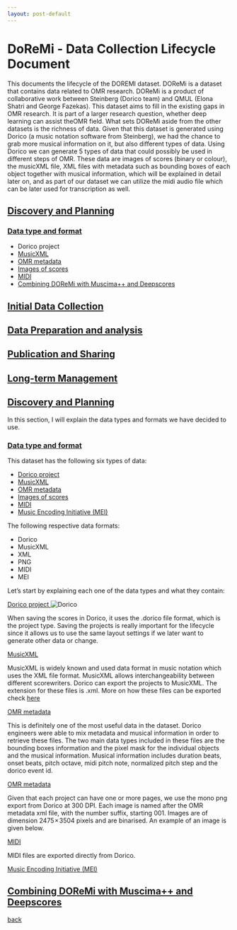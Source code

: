 ```yaml
---
layout: post-default
---
```


# DoReMi - Data Collection Lifecycle Document

This documents the lifecycle of the DOREMI dataset. DOReMi is a dataset that contains data related to OMR research. DOReMi is a product of collaborative work between Steinberg (Dorico team) and QMUL (Elona Shatri and George Fazekas). This dataset aims to fill in the existing gaps in OMR research. It is part of a larger research question, whether deep learning can assist theOMR field.  What sets DOReMi aside from the other datasets is the richness of data. Given that this dataset is generated using Dorico (a music notation software from Steinberg), we had the chance to grab more musical information on it, but also different types of data. Using Dorico we can generate 5 types of data that could possibly be used in different steps of OMR. These data are images of scores (binary or colour), the musicXML file, XML files with metadata such as bounding boxes of each object together with musical information, which will be explained in detail later on, and as part of our dataset we can utilize the midi audio file which can be later used for transcription as well. 

## [Discovery and Planning](#discovery-and-planning)

### [Data type and format](#Data-type-and-format)
*   Dorico project
*   [MusicXML](#MusicXML)
*   [OMR metadata](#OMR-metadata)
*   [Images of scores](#Images-of-scores)
*   [MIDI](#MIDI)
*   [Combining DOReMi with Muscima++ and Deepscores]()

## [Initial Data Collection]()
## [Data Preparation and analysis]()
## [Publication and Sharing]()
## [Long-term Management]()


##  <A href="#discovery-and-planning"> Discovery and Planning </A>

In this section, I will explain the data types and formats we have decided to use.

### <A href="#Data-type-and-format"> Data type and format </A>

This dataset has the following six types of data:

* [Dorico project](#dorico-project)
* [MusicXML](#MusicXML)
* [OMR metadata](#OMR-metadata)
* [Images of scores](#Images-of-scores)
* [MIDI](#MIDI) 
* [Music Encoding Initiative (MEI)](#MEI)

The following respective data formats:
*   Dorico
*   MusicXML
*   XML
*   PNG
*   MIDI
*   MEI

Let’s start by explaining each one of the data types and what they contain:

<A href="#dorico-project"> Dorico project </A>
![Dorico](/Users/elonashatri/Documents/GitHub/elonashatri.github.io/assets/img/Dorico_Logo.png)

When saving the scores in Dorico, it uses the .dorico file format, which is the project type. Saving the projects is really important for the lifecycle since it allows us to use the same layout settings if we later want to generate other data or change.


<A href="#MusicXML">  MusicXML </A> 

MusicXML is widely known and used data format in music notation which uses the XML file format. MusicXML allows interchangeability between different scorewriters. Dorico can export the projects to MusicXML. The extension for these files is .xml. 
More on how these files can be exported check <A href="https://steinberg.help/dorico_pro/v3/en/dorico/topics/project_file_handling/project_file_handling_musicxml_files_exporting_t.html"> here </A>

<A href="#OMR-metadata"> OMR metadata </A> 

This is definitely one of the most useful data in the dataset. Dorico engineers were able to mix metadata and musical information in order to retrieve these files. The two main data types included in these files are the bounding boxes information and the pixel mask for the individual objects and the musical information. Musical information includes duration beats, onset beats, pitch octave, midi pitch note, normalized pitch step and the dorico event id. 

<A href="#Images-of-scores"> OMR metadata </A> 

Given that each project can have one or more pages, we use the mono png export from Dorico at 300 DPI. Each image is named after the OMR metadata xml file, with the number suffix, starting 001. Images are of dimension 2475 × 3504 pixels and are binarised. An example of an image is given below. 

<A href="#MIDI"> MIDI </A> 

MIDI files are exported directly from Dorico. 


<A href="#MEI"> Music Encoding Initiative (MEI) </A>


## <A href="#combining"> Combining DOReMi with Muscima++ and Deepscores </A>





[back](./)
